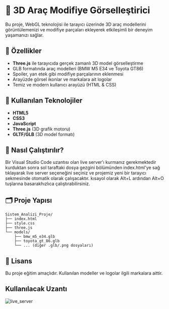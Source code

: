# 🚗 3D Araç Modifiye Görselleştirici

Bu proje, WebGL teknolojisi ile tarayıcı üzerinde 3D araç modellerini görüntülemenizi ve modifiye parçaları ekleyerek etkileşimli bir deneyim yaşamanızı sağlar.

## 📌 Özellikler

- **Three.js** ile tarayıcıda gerçek zamanlı 3D model görselleştirme  
- GLB formatında araç modelleri (BMW M5 E34 ve Toyota GT86)  
- Spoiler, yan etek gibi modifiye parçalarının eklenmesi  
- Arayüzde görsel ikonlar ve markalara ait logolar  
- Temiz ve modern kullanıcı arayüzü (HTML & CSS)

## 🚀 Kullanılan Teknolojiler

- **HTML5**
- **CSS3**
- **JavaScript**
- **Three.js** (3D grafik motoru)
- **GLTF/GLB** (3D model formatı)

## 🔧 Nasıl Çalıştırılır?


Bir Visual Studio Code uzantısı olan live server'ı kurmanız gerekmektedir
kurduktan sonra sol taraftaki dosya gezgini bölümünden index.html'ye sağ tıklayarak live server seçeneğini seçiniz ve projemiz
yeni bir tarayıcı sekmesinde otomatik olarak çalışacaktır.
kısayol olarak Alt+L ardından Alt+O tuşlarına basarakhızlıca çalıştırabilirsiniz.


## 🗂️ Proje Yapısı

```
Sistem_Analizi_Proje/
├── index.html
├── style.css
├── three.js
└── models/
    ├── bmw_m5_e34.glb
    ├── toyota_gt_86.glb
    └── ... (diğer .glb/.png dosyaları)
```

## 📄 Lisans

Bu proje eğitim amaçlıdır. Kullanılan modeller ve logolar ilgili markalara aittir.

## Kullanılacak Uzantı
![live_server](https://github.com/user-attachments/assets/500a255c-ea12-485c-947d-27eb15e1e95b)



